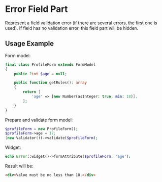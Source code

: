# Error Field Part

Represent a field validation error (if there are several errors, the first one is used). If field has no validation
error, this field part will be hidden.

## Usage Example

Form model:

```php
final class ProfileForm extends FormModel
{
    public ?int $age = null;

    public function getRules(): array
    {
        return [
            'age' => [new Number(asInteger: true, min: 18)],
        ];
    }
}
```

Prepare and validate form model:

```php
$profileForm = new ProfileForm();
$profileForm->age = 17;
(new Validator())->validate($profileForm);
```

Widget:

```php
echo Error::widget()->formAttribute($profileForm, 'age');
```

Result will be:

```html
<div>Value must be no less than 18.</div>
```
